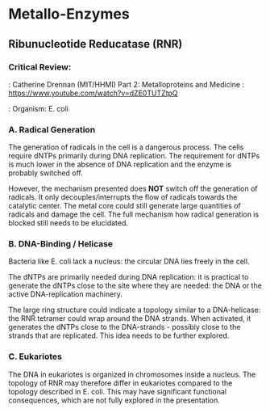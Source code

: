 
# Metallo-Enzymes


## Ribunucleotide Reducatase (RNR)

### Critical Review:
: Catherine Drennan (MIT/HHMI) Part 2: Metalloproteins and Medicine
: https://www.youtube.com/watch?v=dZE0TUTZtpQ

: Organism: E. coli

### A. Radical Generation

The generation of radicals in the cell is a dangerous process. The cells require dNTPs primarily during DNA replication. The requirement for dNTPs is much lower in the absence of DNA replication and the enzyme is probably switched off.

However, the mechanism presented does **NOT** switch off the generation of radicals. It only decouples/interrupts the flow of radicals towards the catalytic center. The metal core could still generate large quantities of radicals and damage the cell. The full mechanism how radical generation is blocked still needs to be elucidated.


### B. DNA-Binding / Helicase

Bacteria like E. coli lack a nucleus: the circular DNA lies freely in the cell.

The dNTPs are primarily needed during DNA replication: it is practical to generate the dNTPs close to the site where they are needed: the DNA or the active DNA-replication machinery.

The large ring structure could indicate a topology similar to a DNA-helicase: the RNR tetramer could wrap around the DNA strands. When activated, it generates the dNTPs close to the DNA-strands - possibly close to the strands that are replicated. This idea needs to be further explored.


### C. Eukariotes

The DNA in eukariotes is organized in chromosomes inside a nucleus. The topology of RNR may therefore differ in eukariotes compared to the topology described in E. coli. This may have significant functional consequences, which are not fully explored in the presentation.

